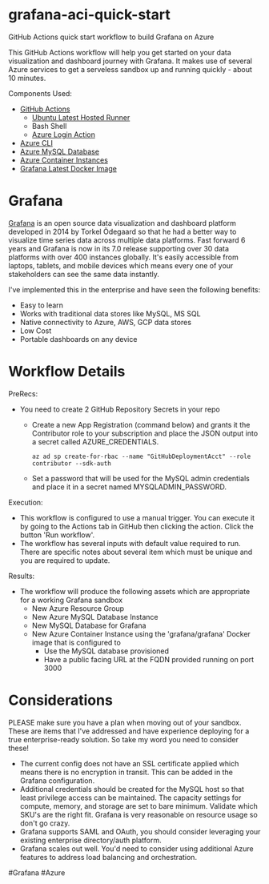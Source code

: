 # grafana-aci-quick-start
GitHub Actions quick start workflow to build Grafana on Azure

This GitHub Actions workflow will help you get started on your data visualization and dashboard journey with Grafana. It makes use of several Azure services to get a serveless sandbox up and running quickly - about 10 minutes. 

Components Used:
- [GitHub Actions](https://github.com/features/actions)
  - [Ubuntu Latest Hosted Runner](https://docs.github.com/en/actions/reference/virtual-environments-for-github-hosted-runners)
  - Bash Shell
  - [Azure Login Action](https://github.com/marketplace/actions/azure-login)
- [Azure CLI](https://docs.microsoft.com/en-us/cli/azure/install-azure-cli?view=azure-cli-latest)
- [Azure MySQL Database](https://azure.microsoft.com/en-us/services/mysql/)
- [Azure Container Instances](https://azure.microsoft.com/en-us/services/container-instances/)
- [Grafana Latest Docker Image](https://hub.docker.com/r/grafana/grafana)


# Grafana

[Grafana](https://grafana.com) is an open source data visualization and dashboard platform developed in 2014 by Torkel Ödegaard so that he had a better way to visualize time series data across multiple data platforms. Fast forward 6 years and Grafana is now in its 7.0 release supporting over 30 data platforms with over 400 instances globally. It's easily accessible from laptops, tablets, and mobile devices which means every one of your stakeholders can see the same data instantly. 


I've implemented this in the enterprise and have seen the following benefits:
- Easy to learn
- Works with traditional data stores like MySQL, MS SQL
- Native connectivity to Azure, AWS, GCP data stores
- Low Cost
- Portable dashboards on any device 

# Workflow Details

PreRecs:
- You need to create 2 GitHub Repository Secrets in your repo
  - Create a new App Registration (command below) and grants it the Contributor role to your subscription and place the JSON output into a secret called AZURE_CREDENTIALS. 
  
    `az ad sp create-for-rbac --name "GitHubDeploymentAcct" --role contributor --sdk-auth`
  - Set a password that will be used for the MySQL admin credentials and place it in a secret named MYSQLADMIN_PASSWORD. 

Execution:
- This workflow is configured to use a manual trigger. You can execute it by going to the Actions tab in GitHub then clicking the action. Click the button 'Run workflow'.
- The workflow has several inputs with default value required to run. There are specific notes about several item which must be unique and you are required to update. 

Results:
- The workflow will produce the following assets which are appropriate for a working Grafana sandbox
  - New Azure Resource Group
  - New Azure MySQL Database Instance
  - New MySQL Database for Grafana
  - New Azure Container Instance using the 'grafana/grafana' Docker image that is configured to 
    - Use the MySQL database provisioned
    - Have a public facing URL at the FQDN provided running on port 3000

# Considerations
PLEASE make sure you have a plan when moving out of your sandbox. These are items that I've addressed and have experience deploying for a true enterprise-ready solution. So take my word you need to consider these! 
- The current config does not have an SSL certificate applied which means there is no encryption in transit. This can be added in the Grafana configuration.
- Additional credentials should be created for the MySQL host so that least privilege access can be maintained. 
The capacity settings for compute, memory, and storage are set to bare minimum. Validate which SKU's are the right fit. Grafana is very reasonable on resource usage so don't go crazy. 
- Grafana supports SAML and OAuth, you should consider leveraging your existing enterprise directory/auth platform. 
- Grafana scales out well. You'd need to consider using additional Azure features to address load balancing and orchestration. 


#Grafana #Azure
